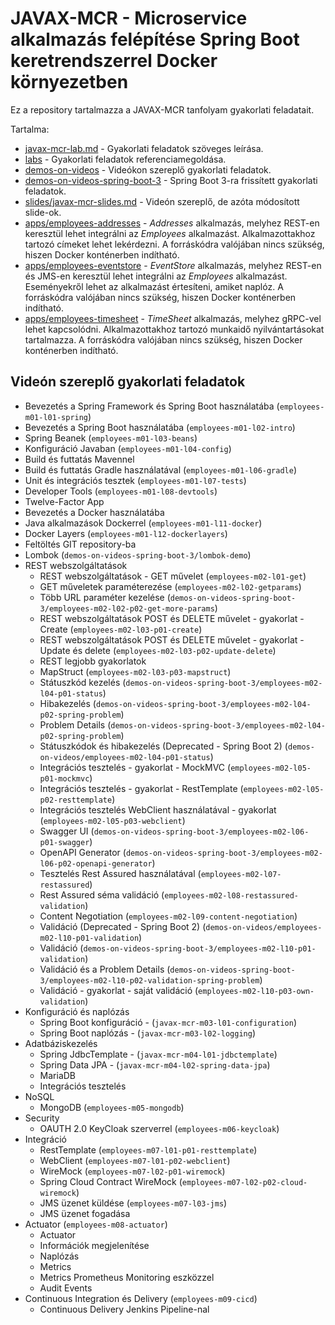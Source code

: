 # JAVAX-MCR - Microservice alkalmazás felépítése Spring Boot keretrendszerrel Docker környezetben

Ez a repository tartalmazza a JAVAX-MCR tanfolyam gyakorlati feladatait.

Tartalma:

* [javax-mcr-lab.md](javax-mcr-lab.md) - Gyakorlati feladatok szöveges leírása.
* [labs](labs) - Gyakorlati feladatok referenciamegoldása.
* [demos-on-videos](demos-on-videos) - Videókon szereplő gyakorlati feladatok.
* [demos-on-videos-spring-boot-3](demos-on-videos-spring-boot-3) - Spring Boot 3-ra frissített gyakorlati feladatok.
* [slides/javax-mcr-slides.md](slides/javax-mcr-slides.md) - Videón szereplő, de azóta módosított slide-ok.
* [apps/employees-addresses](apps/employees-addresses) - _Addresses_ alkalmazás, melyhez REST-en keresztül lehet integrálni az _Employees_ alkalmazást. 
 Alkalmazottakhoz tartozó címeket lehet lekérdezni.
 A forráskódra valójában nincs szükség, hiszen Docker konténerben indítható.
* [apps/employees-eventstore](apps/employees-eventstore) - _EventStore_ alkalmazás, melyhez REST-en és JMS-en keresztül lehet integrálni az _Employees_ alkalmazást. 
 Eseményekről lehet az alkalmazást értesíteni, amiket naplóz.
 A forráskódra valójában nincs szükség, hiszen Docker konténerben indítható.
* [apps/employees-timesheet](apps/employees-timesheet) - _TimeSheet_ alkalmazás, melyhez gRPC-vel lehet kapcsolódni.
 Alkalmazottakhoz tartozó munkaidő nyilvántartásokat tartalmazza.
 A forráskódra valójában nincs szükség, hiszen Docker konténerben indítható.

## Videón szereplő gyakorlati feladatok

* Bevezetés a Spring Framework és Spring Boot használatába (`employees-m01-l01-spring`)
* Bevezetés a Spring Boot használatába (`employees-m01-l02-intro`)
* Spring Beanek (`employees-m01-l03-beans`)
* Konfiguráció Javaban (`employees-m01-l04-config`)
* Build és futtatás Mavennel
* Build és futtatás Gradle használatával (`employees-m01-l06-gradle`)
* Unit és integrációs tesztek (`employees-m01-l07-tests`)
* Developer Tools (`employees-m01-l08-devtools`)
* Twelve-Factor App
* Bevezetés a Docker használatába
* Java alkalmazások Dockerrel (`employees-m01-l11-docker`)
* Docker Layers (`employees-m01-l12-dockerlayers`)
* Feltöltés GIT repository-ba
* Lombok (`demos-on-videos-spring-boot-3/lombok-demo`)
* REST webszolgáltatások
    * REST webszolgáltatások - GET művelet (`employees-m02-l01-get`)
    * GET műveletek paraméterezése (`employees-m02-l02-getparams`)
    * Több URL paraméter kezelése (`demos-on-videos-spring-boot-3/employees-m02-l02-p02-get-more-params`)
    * REST webszolgáltatások POST és DELETE művelet - gyakorlat - Create (`employees-m02-l03-p01-create`)
    * REST webszolgáltatások POST és DELETE művelet - gyakorlat - Update és delete (`employees-m02-l03-p02-update-delete`)
    * REST legjobb gyakorlatok
    * MapStruct (`employees-m02-l03-p03-mapstruct`)
    * Státuszkód kezelés (`demos-on-videos-spring-boot-3/employees-m02-l04-p01-status`)
    * Hibakezelés (`demos-on-videos-spring-boot-3/employees-m02-l04-p02-spring-problem`)
    * Problem Details (`demos-on-videos-spring-boot-3/employees-m02-l04-p02-spring-problem`)
    * Státuszkódok és hibakezelés (Deprecated - Spring Boot 2) (`demos-on-videos/employees-m02-l04-p01-status`)
    * Integrációs tesztelés - gyakorlat - MockMVC (`employees-m02-l05-p01-mockmvc`)
    * Integrációs tesztelés - gyakorlat - RestTemplate (`employees-m02-l05-p02-resttemplate`)
    * Integrációs tesztelés WebClient használatával - gyakorlat (`employees-m02-l05-p03-webclient`)
    * Swagger UI (`demos-on-videos-spring-boot-3/employees-m02-l06-p01-swagger`)
    * OpenAPI Generator (`demos-on-videos-spring-boot-3/employees-m02-l06-p02-openapi-generator`)
    * Tesztelés Rest Assured használatával (`employees-m02-l07-restassured`)
    * Rest Assured séma validáció (`employees-m02-l08-restassured-validation`)
    * Content Negotiation (`employees-m02-l09-content-negotiation`)
    * Validáció (Deprecated - Spring Boot 2) (`demos-on-videos/employees-m02-l10-p01-validation`)
    * Validáció (`demos-on-videos-spring-boot-3/employees-m02-l10-p01-validation`)
    * Validáció és a Problem Details (`demos-on-videos-spring-boot-3/employees-m02-l10-p02-validation-spring-problem`)
    * Validáció - gyakorlat - saját validáció (`employees-m02-l10-p03-own-validation`)
* Konfiguráció és naplózás
    * Spring Boot konfiguráció - (`javax-mcr-m03-l01-configuration`)
    * Spring Boot naplózás - (`javax-mcr-m03-l02-logging`)
* Adatbáziskezelés
    * Spring JdbcTemplate - (`javax-mcr-m04-l01-jdbctemplate`)
    * Spring Data JPA - (`javax-mcr-m04-l02-spring-data-jpa`)
    * MariaDB
    * Integrációs tesztelés
* NoSQL
    * MongoDB (`employees-m05-mongodb`)
* Security
    * OAUTH 2.0 KeyCloak szerverrel (`employees-m06-keycloak`)
* Integráció
    * RestTemplate (`employees-m07-l01-p01-resttemplate`)
    * WebClient (`employees-m07-l01-p02-webclient`)
    * WireMock (`employees-m07-l02-p01-wiremock`)
    * Spring Cloud Contract WireMock (`employees-m07-l02-p02-cloud-wiremock`)
    * JMS üzenet küldése (`employees-m07-l03-jms`)
    * JMS üzenet fogadása
* Actuator (`employees-m08-actuator`)
    * Actuator 
    * Információk megjelenítése
    * Naplózás
    * Metrics
    * Metrics Prometheus Monitoring eszközzel
    * Audit Events
* Continuous Integration és Delivery (`employees-m09-cicd`)
    * Continuous Delivery Jenkins Pipeline-nal



